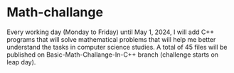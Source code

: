 # Math-challange
Every working day (Monday to Friday) until May 1, 2024, I will add C++ programs that will solve mathematical problems that will help me better understand the tasks in computer science studies. A total of 45 files will be published on Basic-Math-Challange-In-C++ branch (challenge starts on leap day).
